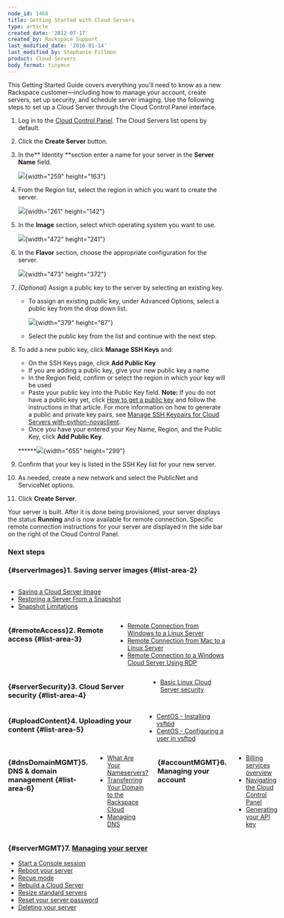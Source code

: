 ```yaml
---
node_id: 1468
title: Getting Started with Cloud Servers
type: article
created_date: '2012-07-17'
created_by: Rackspace Support
last_modified_date: '2016-01-14'
last_modified_by: Stephanie Fillmon
product: Cloud Servers
body_format: tinymce
---
```


This Getting Started Guide covers everything you'll need to know as a
new Rackspace customer&mdash;including how to manage your account, create
servers, set up security, and schedule server imaging.
Use the following steps to set up a Cloud Server through the Cloud
Control Panel interface.

1.  Log in to the [Cloud Control
    Panel](https://mycloud.rackspace.com). The Cloud Servers list opens
    by default.
2.  Click the **Create Server** button.
3.  In the** Identity **section enter a name for your server in
    the **Server Name** field.

    ![](https://8026b2e3760e2433679c-fffceaebb8c6ee053c935e8915a3fbe7.ssl.cf2.rackcdn.com/field/image/Screen%20Shot%202015-01-14%20at%209.12.15%20AM.png){width="259"
    height="163"}

4.  From the Region list, select the region in which you want to create
    the server.

    ![](https://8026b2e3760e2433679c-fffceaebb8c6ee053c935e8915a3fbe7.ssl.cf2.rackcdn.com/field/image/Screen%20Shot%202015-01-14%20at%209.13.25%20AM.png){width="261"
    height="142"}

5.  In the **Image** section, select which operating system you want to
    use.

    ![](https://8026b2e3760e2433679c-fffceaebb8c6ee053c935e8915a3fbe7.ssl.cf2.rackcdn.com/field/image/Screen%20Shot%202015-01-14%20at%209.15.30%20AM.png){width="472"
    height="241"}

6.  In the **Flavor** section, choose the appropriate configuration for
    the server.

    ![](https://8026b2e3760e2433679c-fffceaebb8c6ee053c935e8915a3fbe7.ssl.cf2.rackcdn.com/field/image/Screen%20Shot%202015-01-14%20at%209.16.55%20AM.png){width="473"
    height="372"}
7.  *(Optional)* Assign a public key to the server by selecting an
    existing key.

    -   To assign an existing public key, under Advanced Options, select
        a public key from the drop down list.

        ![](https://8026b2e3760e2433679c-fffceaebb8c6ee053c935e8915a3fbe7.ssl.cf2.rackcdn.com/field/image/Screen%20Shot%202015-01-14%20at%209.18.41%20AM.png){width="379"
        height="87"}

    -   Select the public key from the list and continue with the
        next step.

8.  To add a new public key, click **Manage SSH Keys** and:

    -   On the SSH Keys page, click **Add Public Key**
    -   If you are adding a public key, give your new public key a name
    -   In the Region field, confirm or select the region in which your
        key will be used
    -   Paste your public key into the Public Key field.
        **Note:** If you do not have a public key yet, click [How to get
        a public
        key](/howto/connecting-to-a-server-using-ssh-on-linux-or-mac-os)
        and follow the instructions in that article.
                  For more information on how to generate a public and
        private key pairs, see
                  [Manage SSH Keypairs for Cloud Servers
        with-python-novaclient](/howto/manage-ssh-key-pairs-for-cloud-servers-with-python-novaclient).
    -   Once you have your entered your Key Name, Region, and the Public
        Key, click **Add Public Key**.


    ******![](https://8026b2e3760e2433679c-fffceaebb8c6ee053c935e8915a3fbe7.ssl.cf2.rackcdn.com/field/image/Screen%20Shot%202015-01-14%20at%209.30.59%20AM.png){width="655"
    height="299"}

9.  Confirm that your key is listed in the SSH Key list for your new
    server.

10. As needed, create a new network and select the PublicNet and
    ServiceNet options.

11. Click **Create Server**.


Your server is built. After it is done being provisioned, your server
displays the status **Running** and is now available for remote
connection. Specific remote connection instructions for your server are
displayed in the side bar on the right of the Cloud Control Panel.



### Next steps

### <span>[](){#serverImages}1</span><span>.</span> Saving server images {#list-area-2}

<div class="six columns omega">

-   [Saving a Cloud Server
    Image](/howto/create-an-image-of-a-server-and-restore-a-server-from-a-saved-image)
-   [Restoring a Server From a
    Snapshot](/howto/create-an-image-of-a-server-and-restore-a-server-from-a-saved-image)
-   [Snapshot
    Limitations](/howto/rackspace-cloud-essentials-cloud-server-image-limitations)

</div>

<div class="getting-started-row-2">

<div class="six columns alpha">

### <span>[](){#remoteAccess}2.</span> Remote access {#list-area-3}

-   [Remote Connection from Windows to a Linux
    Server](/howto/connecting-to-linux-from-windows-by-using-putty)
-   [Remote Connection from Mac to a Linux
    Server](/howto/connecting-to-linux-from-mac-os-x-by-using-terminal)
-   [Remote Connection to a Windows Cloud Server Using
    RDP](/howto/log-in-to-your-server-via-rdp-windows)

</div>

<div class="six columns omega">

### <span>[](){#serverSecurity}3.</span> Cloud Server security {#list-area-4}

-   [Basic Linux Cloud Server
    security](/howto/basic-cloud-server-security)[](http://www.rackspace.com/knowledge_center/index.php/Creating_an_Inbound_Port_Allow_Rule_for_Windows_Firewall_%28Windows_2008%29)

</div>

</div>

<div class="getting-started-row-3">

<div class="six columns alpha">

### <span>[](){#uploadContent}4.</span> Uploading your content {#list-area-5}

-   [CentOS - Installing
    vsftpd](/howto/rackspace-cloud-essentials-centos-installing-vsftpd)
-   [CentOS - Configuring a user in
    vsftpd](/howto/rackspace-cloud-essentials-centos-configuring-a-user-in-vsftpd)

</div>

<div class="six columns omega">

### <span>[](){#dnsDomainMGMT}5.</span> DNS & domain management {#list-area-6}

-   [What Are Your
    Nameservers?](/howto/rackspace-cloud-essentials-what-are-your-name-servers)
-   [Transferring Your Domain to the Rackspace
    Cloud](/howto/rackspace-cloud-essentials-transferring-your-domain-to-be-served-from-rackspace-cloud)
-   [Managing
    DNS](/howto/create-dns-records-for-cloud-servers-with-the-control-panel)

### <span>[](){#accountMGMT}6.</span> Managing your account

-   [Billing services
    overview](/howto/billing-services-overview)
-   [Navigating the Cloud Control
    Panel](/howto/introducing-the-rackspace-cloud-control-panel)
-   [Generating your API
    key](/howto/view-and-reset-your-api-key)

</div>

</div>

### <span>[](){#serverMGMT}7.</span> [Managing your server](/howto/managing-your-server)

-   [Start a Console
    session](/howto/start-a-console-session)
-   [Reboot your
    server](/howto/reboot-your-server)
-   [Recue
    mode](/howto/rescue-mode)
-   [Rebuild a Cloud
    Server](/howto/rebuild-a-cloud-server)
-   [Resize standard
    servers](/howto/managing-your-server-resizing-standard-and-general-purpose-servers)
-   [Reset your server
    password](/howto/reset-your-server-password)
-   [Deleting your
    server](/howto/deleting-your-server)


